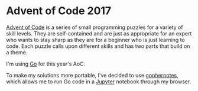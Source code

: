 # Advent of Code 2017

[Advent of Code](http://adventofcode.com/) is a series of small programming puzzles for a variety of skill levels. They are self-contained and are just as appropriate for an expert who wants to stay sharp as they are for a beginner who is just learning to code. Each puzzle calls upon different skills and has two parts that build on a theme.

I'm using [Go](https://golang.org/) for this year's AoC.

To make my solutions more portable, I've decided to use [gophernotes](https://github.com/gopherdata/gophernotes), which allows me to run Go code in a [Jupyter](http://jupyter.org/) notebook through my browser.
